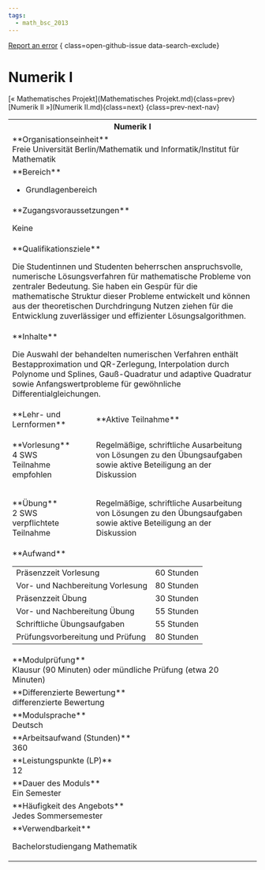 ```yaml
---
tags:
  - math_bsc_2013
---
```

[Report an error](https://github.com/SGSSGene/FUB-SUP/issues/new?title=Error%20in%20%22Numerik%20I%22&body=There%20seems%20to%20be%20an%20error%20in%20module%20%22Numerik%20I%22%2E%0A%0A%3CDescribe%20here%20a%20slightly%20more%20detailed%20description%20of%20what%20is%20wrong%3E&labels=bug)
{ class=open-github-issue data-search-exclude}

# Numerik I

[« Mathematisches Projekt](Mathematisches Projekt.md){class=prev}
[Numerik II »](Numerik II.md){class=next}
{class=prev-next-nav}

<table markdown id="moduledesc">
<tr markdown class="moduledesc_head"><th colspan="2">Numerik I </th></tr>
<tr markdown><td colspan="2">**Organisationseinheit**   <br>Freie Universität Berlin/Mathematik und Informatik/Institut für Mathematik</td></tr>

<tr markdown><td colspan="2">**Bereich**<br>


- Grundlagenbereich

</td></tr>

<tr markdown><td colspan="2">**Zugangsvoraussetzungen** <br>

Keine


</td></tr>
<tr markdown><td colspan="2">**Qualifikationsziele**    <br>

Die Studentinnen und Studenten beherrschen anspruchsvolle, numerische
Lösungsverfahren für mathematische Probleme von zentraler Bedeutung. Sie
haben ein Gespür für die mathematische Struktur dieser Probleme entwickelt
und können aus der theoretischen Durchdringung Nutzen ziehen für die
Entwicklung zuverlässiger und effizienter Lösungsalgorithmen.


</td></tr>
<tr markdown><td colspan="2">**Inhalte**                <br>

Die Auswahl der behandelten numerischen Verfahren enthält Bestapproximation
und QR-Zerlegung, Interpolation durch Polynome und Splines, Gauß-Quadratur
und adaptive Quadratur sowie Anfangswertprobleme für gewöhnliche
Differentialgleichungen.


</td></tr>

<tr markdown><td>**Lehr- und Lernformen**</td><td>**Aktive Teilnahme**</td></tr>
<tr markdown><td> **Vorlesung** <br>4 SWS <br> Teilnahme empfohlen</td><td>

Regelmäßige, schriftliche Ausarbeitung von Lösungen zu den Übungsaufgaben sowie aktive Beteiligung an der Diskussion
</td></tr>
<tr markdown><td> **Übung** <br>2 SWS <br> verpflichtete Teilnahme</td><td>

Regelmäßige, schriftliche Ausarbeitung von Lösungen zu den Übungsaufgaben sowie aktive Beteiligung an der Diskussion
</td></tr>
<tr markdown><td colspan="2">**Aufwand**                <br>
<table class="aufwand_table">
<tr><td>Präsenzzeit Vorlesung</td><td>60 Stunden</td></tr>
<tr><td>Vor- und Nachbereitung Vorlesung</td><td>80 Stunden</td></tr>
<tr><td>Präsenzzeit Übung</td><td>30 Stunden</td></tr>
<tr><td>Vor- und Nachbereitung Übung</td><td>55 Stunden</td></tr>
<tr><td>Schriftliche Übungsaufgaben</td><td>55 Stunden</td></tr>
<tr><td>Prüfungsvorbereitung und Prüfung</td><td>80 Stunden</td></tr>
</table>

</td></tr>
<tr markdown><td colspan="2">**Modulprüfung**             <br>Klausur (90 Minuten) oder mündliche Prüfung (etwa 20 Minuten)


</td></tr>
<tr markdown><td colspan="2">**Differenzierte Bewertung** <br>differenzierte Bewertung

</td></tr>
<tr markdown><td colspan="2">**Modulsprache**             <br>Deutsch</td></tr>
<tr markdown><td colspan="2">**Arbeitsaufwand (Stunden)** <br>360</td></tr>
<tr markdown><td colspan="2">**Leistungspunkte (LP)**     <br>12</td></tr>
<tr markdown><td colspan="2">**Dauer des Moduls**         <br>Ein Semester</td></tr>
<tr markdown><td colspan="2">**Häufigkeit des Angebots**  <br>Jedes Sommersemester</td></tr>
<tr markdown><td colspan="2">**Verwendbarkeit**           <br>

Bachelorstudiengang Mathematik


</td></tr>

</table>
